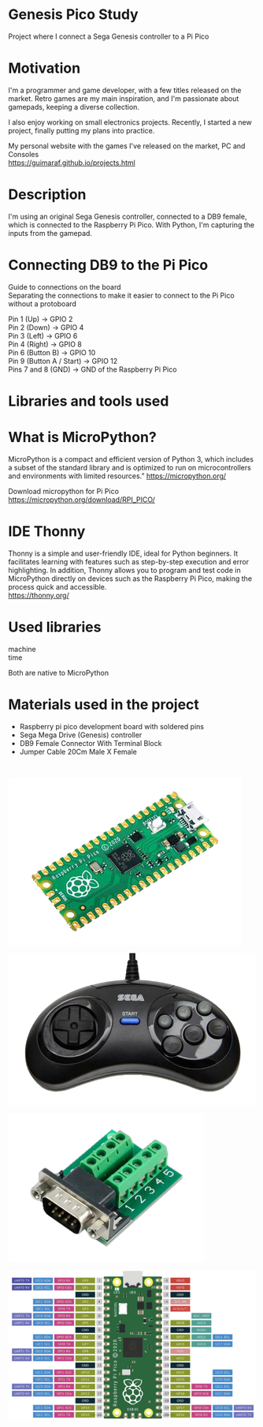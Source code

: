 # Genesis Pico Study
Project where I connect a Sega Genesis controller to a Pi Pico

# Motivation
I'm a programmer and game developer, with a few titles released on the market. Retro games are my main inspiration, and I'm passionate about gamepads, keeping a diverse collection.</br>

I also enjoy working on small electronics projects. Recently, I started a new project, finally putting my plans into practice.</br>

My personal website with the games I've released on the market, PC and Consoles </br>
https://guimaraf.github.io/projects.html

# Description
I'm using an original Sega Genesis controller, connected to a DB9 female, which is connected to the Raspberry Pi Pico. With Python, I'm capturing the inputs from the gamepad.

# Connecting DB9 to the Pi Pico
Guide to connections on the board </br>
Separating the connections to make it easier to connect to the Pi Pico without a protoboard </br>

Pin 1 (Up) -> GPIO 2 </br>
Pin 2 (Down) -> GPIO 4 </br>
Pin 3 (Left) -> GPIO 6 </br>
Pin 4 (Right) -> GPIO 8 </br>
Pin 6 (Button B) -> GPIO 10 </br>
Pin 9 (Button A / Start) -> GPIO 12 </br>
Pins 7 and 8 (GND) -> GND of the Raspberry Pi Pico

# Libraries and tools used

# What is MicroPython?
MicroPython is a compact and efficient version of Python 3, which includes a subset of the standard library and is optimized to run on microcontrollers and environments with limited resources.”
https://micropython.org/ </br>

Download micropython for Pi Pico </br>
https://micropython.org/download/RPI_PICO/

# IDE Thonny
Thonny is a simple and user-friendly IDE, ideal for Python beginners. It facilitates learning with features such as step-by-step execution and error highlighting. In addition, Thonny allows you to program and test code in MicroPython directly on devices such as the Raspberry Pi Pico, making the process quick and accessible. </br>
https://thonny.org/

# Used libraries
machine </br>
time

Both are native to MicroPython
</br>

# Materials used in the project
- Raspberry pi pico development board with soldered pins
- Sega Mega Drive (Genesis) controller
- DB9 Female Connector With Terminal Block
- Jumper Cable 20Cm Male X Female
</br>

![Alt text](/img/pipico.png?raw=true "Pi Pico Board")

![Alt text](/img/genesis6pad.png?raw=true "Sega Genesis 6 buttons")

![Alt text](/img/db9femaleconnector.png?raw=true "DB9 Female Connector")

![Alt text](/img/pipicopins.jpeg?raw=true "Raspberry Pi Pico")

</br>